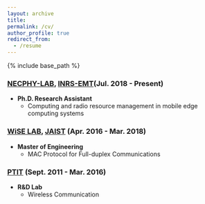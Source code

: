 ```yaml
---
layout: archive
title: 
permalink: /cv/
author_profile: true
redirect_from:
  - /resume
---
```


{% include base_path %}

### [NECPHY-LAB](http://necphy-lab.com/), [INRS-EMT](http://www.emt.inrs.ca/emt/)(Jul. 2018 - Present)
- **Ph.D. Research Assistant** 
  - Computing and radio resource management in mobile edge computing systems

### [WiSE LAB](http://www.jaist.ac.jp/is/labs/lim-lab/people.php), [JAIST](http://www.jaist.ac.jp/index.html) (Apr. 2016 - Mar. 2018)
- **Master of Engineering** 
  - MAC Protocol for Full-duplex Communications

### [PTIT](http://portal.ptit.edu.vn/) (Sept. 2011 - Mar. 2016)
- **R&D Lab**  
  - Wireless Communication
